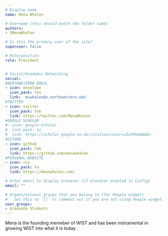 ```yaml
---
# Display name
name: Mena Whalen

# Username (this should match the folder name)
authors:
- 1MenaWhalen

# Is this the primary user of the site?
superuser: false

# Role/position
role: President


# Social/Academic Networking
social:
#NORTHWESTERN EMAIL 
- icon: envelope
  icon_pack: fas
  link: 'mcwhalen@u.northwestern.edu'
#TWITTER
- icon: twitter
  icon_pack: fab
  link: https://twitter.com/MenaWhalen
#GOOGLE SCHOLAR
#- icon: google-scholar
#  icon_pack: ai
#  link: https://scholar.google.co.uk/citations?user=sIwtMXoAAAAJ
#GITHUB
- icon: github
  icon_pack: fab
  link: https://github.com/menawhalen
#PERSONAL WEBSITE 
- icon: rss
  icon_pack: fa
  link: https://menawhalen.com/

# Enter email to display Gravatar (if Gravatar enabled in Config)
email: ""

# Organizational groups that you belong to (for People widget)
#   Set this to `[]` or comment out if you are not using People widget.
user_groups:
- Graduate Students
---
```

Mena is the founding memeber of WIST and has been instramental in growing WIST into what it is today.  
